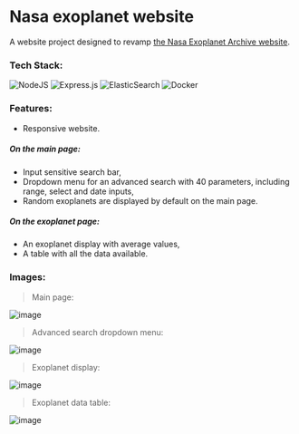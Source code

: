# Nasa exoplanet website

A website project designed to revamp [the Nasa Exoplanet Archive website](https://exoplanetarchive.ipac.caltech.edu/index.html).

### Tech Stack:

![NodeJS](https://img.shields.io/badge/node.js-6DA55F?style=for-the-badge&logo=node.js&logoColor=white)
![Express.js](https://img.shields.io/badge/express.js-%23404d59.svg?style=for-the-badge&logo=express&logoColor=%2361DAFB)
![ElasticSearch](https://img.shields.io/badge/-ElasticSearch-005571?style=for-the-badge&logo=elasticsearch)
![Docker](https://img.shields.io/badge/docker-%230db7ed.svg?style=for-the-badge&logo=docker&logoColor=white)

### Features:

- Responsive website.

##### On the main page:

- Input sensitive search bar,
- Dropdown menu for an advanced search with 40 parameters, including range, select and date inputs,
- Random exoplanets are displayed by default on the main page.

##### On the exoplanet page:

- An exoplanet display with average values,
- A table with all the data available.

### Images:

> Main page:

![image](https://user-images.githubusercontent.com/87902383/173120359-4ca0ad58-4644-412a-8d85-a233f9129a07.png)

> Advanced search dropdown menu:

![image](https://user-images.githubusercontent.com/87902383/173120492-10ad4f64-e287-41eb-8a22-12987115cad1.png)

> Exoplanet display:

![image](https://user-images.githubusercontent.com/87902383/173120555-7d05cd49-89dc-484d-8c2a-ead76ca5455c.png)

> Exoplanet data table:

![image](https://user-images.githubusercontent.com/87902383/173120654-8213fb85-e03b-4914-a397-a1dd247735ae.png)